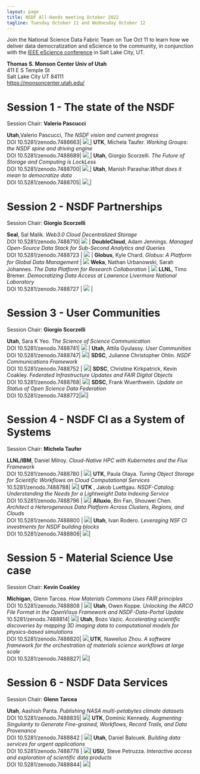 ```yaml
---
layout: page
title: NSDF All-Hands meeting October 2022
tagline: Tuesday October 11 and Wednesday October 12
---
```


Join the National Science Data Fabric Team on Tue Oct 11 to learn how we deliver data democratization and eScience to the community, 
in conjunction with the <a href="https://www.escience-conference.org/2022/">IEEE eScience conference</a> in Salt Lake City, UT.

**Thomas S. Monson Center Univ of Utah** <br>
411 E S Temple St<br>
Salt Lake City UT 84111<br>
<a href="https://monsoncenter.utah.edu/">https://monsoncenter.utah.edu/</a><br>


# Session 1 - The state of the NSDF

Session Chair: **Valerio Pascucci**

**Utah**,Valerio Pascucci, *The NSDF vision and current progress* <br> DOI 10.5281/zenodo.7488663| <a href='https://docs.google.com/presentation/d/1dLxm01CfQq--kuyo349TEnIluKRW6qYB/edit?usp=sharing&ouid=107233031276525693779&rtpof=true&sd=true'><img src="/assets/misc/ahm2/Session 1/01_The NSDF vision and current progress.png" />  </a>|
**UTK**, Michela Taufer. *Working Groups: the NSDF spine and driving engine* <br>DOI 10.5281/zenodo.7488689| <a href='https://docs.google.com/presentation/d/1xoiWDSsEW8i7PTwaQ_s9nlNvawEoMN8n/edit?usp=sharing&ouid=107233031276525693779&rtpof=true&sd=true'><img src="/assets/misc/ahm2/Session 1/02_Working Groups the NSDF spine and driving engine.png" />  </a>|
**Utah**, Giorgio Scorzelli. *The Future of Storage and Computing is LockLess* <br> DOI 10.5281/zenodo.7488700| <a href='https://docs.google.com/presentation/d/1qfM-6VBI1XQ3u-JETVVUXBhCHaXOJth5/edit?usp=sharing&ouid=107233031276525693779&rtpof=true&sd=true'><img src="/assets/misc/ahm2/Session 1/03_The Future of Storage and Computing is LockLess.png"  />  </a>|
**Utah**, Manish Parashar.*What does it mean to democratize data* <br> DOI 10.5281/zenodo.7488705| <a href='https://docs.google.com/presentation/d/1vCMImncB6PPI7obiGS6499fNolSQPDGl/edit?usp=sharing&ouid=107233031276525693779&rtpof=true&sd=true'><img src="/assets/misc/ahm2/Session 1/04_What does it mean to democratize data.png"            />  </a>|

# Session 2 - NSDF Partnerships 

Session Chair: **Giorgio Scorzelli**

**Seal**, Sal Malik. *Web3.0 Cloud Decentralized Storage* <br> DOI 10.5281/zenodo.7488710| <a href='https://docs.google.com/presentation/d/1V1CcusTx32B7sqDHljDEuEXIC9dtsNxq/edit?usp=sharing&ouid=107233031276525693779&rtpof=true&sd=true'> <img src="/assets/misc/ahm2/Session 2/01_Web3.0 Cloud Decentralized Storage.png" /></a> |
**DoubleCloud**, Adam Jennings. *Managed Open-Source Data Stack for Sub-Second Analytics and Queries* <br> DOI 10.5281/zenodo.7488723 | <a href='https://docs.google.com/presentation/d/1gFReKflfchis6Rspsuyzs2pOU9GgllK1-L3S5kHCKmo/edit?usp=sharing' ><img src="/assets/misc/ahm2/Session 2/02_DoubleCloud Managed Open-Source Data Stack for Sub-Second Analytics and Queries.png" /></a> |
**Globus**, Kyle Chard. *Globus: A Platform for Global Data Management* | <img src="/assets/misc/ahm2/Session 2/03_Globus A Platform for Global Data Management.png" />
**Weka**, Nathan Urbanowski, Sarah Johannes. *The Data Platform for Research Collaboration* | <img src="/assets/misc/ahm2/Session 2/04_The Data Platform for Research Collaboration.png" />
**LLNL**, Timo Bremer. *Democratizing Data Access at Lawrence Livermore National Laboratory* <br> DOI 10.5281/zenodo.7488727 | <a href='https://drive.google.com/file/d/1ymAkFfTlGSaQtavEi8TzlpFI0gk0ZBVf/view?usp=sharing'><img src="/assets/misc/ahm2/Session 2/05_Democratizing Data Access at Lawrence Livermore National Laboratory.png" /></a> |

# Session 3 - User Communities

Session Chair: **Giorgio Scorzelli**

**Utah**, Sara K Yeo. *The Science of Science Communication*  <br> DOI 10.5281/zenodo.7488741| <img src="/assets/misc/ahm2/Session 3/01 The Science of Science Communication.png"> |
**Utah**, Attila Gyulassy. *User Communities* <br> DOI 10.5281/zenodo.7488747| <a href='https://docs.google.com/presentation/d/1zz-oJJAGWILSDIv6khO-e66pTftbQkyd/edit?usp=sharing&ouid=107233031276525693779&rtpof=true&sd=true'><img src="/assets/misc/ahm2/Session 3/02_UserCommunities.png" /></a>|
**SDSC**, Julianne Christopher Ohlin. *NSDF Communications Framework* <br> DOI 10.5281/zenodo.7488752 | <a href='https://docs.google.com/presentation/d/1FPMdxBw3ol0UydRHg-YAx9vFPRpZzjEq/edit?usp=sharing&ouid=107233031276525693779&rtpof=true&sd=true'> <img src="/assets/misc/ahm2/Session 3/03_NSDF Communications Framework.png" /></a>|
**SDSC**, Christine Kirkpatrick, Kevin Coakley. *Federated Infrastructure Updates and FAIR Digital Objects* <br> DOI 10.5281/zenodo.7488768| <a href='https://docs.google.com/presentation/d/1umGd90bTtXGteYgOTg-1jEQFFPI5flVX/edit?usp=sharing&ouid=107233031276525693779&rtpof=true&sd=true'>  <img src="/assets/misc/ahm2/Session 3/04_FederatedInfrastructure.png" /></a>|
**SDSC**, Frank Wuerthwein. *Update on Status of Open Science Data Federation* <br> DOI 10.5281/zenodo.7488772|<a href='https://docs.google.com/presentation/d/1vsIn0j_WAJPSXZh5FyxECqO7n8gV_xoE/edit?usp=sharing&ouid=107233031276525693779&rtpof=true&sd=true'><img src="/assets/misc/ahm2/Session 3/05_Update on Status of Open Science Data Federation.png" /></a>|

# Session 4 - NSDF CI as a System of Systems 

Session Chair: **Michela Taufer**

**LLNL/IBM**, Daniel Milroy. *Cloud-Native HPC with Kubernetes and the Flux Framework* <br> DOI 10.5281/zenodo.7488780 | <a href='https://drive.google.com/file/d/1Agw6Camqzf0PmWpEX11zII3Sh3Sb82Li/view?usp=sharing'> <img src="/assets/misc/ahm2/Session 4/01_Cloud-Native HPC with Kubernetes and the Flux Framework.png"/></a>|
**UTK**, Paula Olaya. *Tuning Object Storage for Scientific Workflows on Cloud Computational Services*  <br> 10.5281/zenodo.7488788| <a href='https://docs.google.com/presentation/d/1x_S9sQFnL35jzkuXFKZjiBUgF_N6sKVU/edit?usp=sharing&ouid=107233031276525693779&rtpof=true&sd=true'><img src="/assets/misc/ahm2/Session 4/02_Tuning Object Storage for Scientific Workflows on Cloud Computational Services.png"/></a>|
**UTK** , Jakob Luettgau. *NSDF-Catalog: Understanding the Needs for a Lightweight Data Indexing Service* <br> DOI 10.5281/zenodo.7488796 | <a href='https://drive.google.com/file/d/1nMIeABppgcIohlTww49-r2hhW0JWgmFc/view?usp=sharing' ><img src="/assets/misc/ahm2/Session 4/03_NSDF-Catalog Understanding the Needs for a Lightweight Data Indexing Service.png"/></a>|
**Alluxio**, Bin Fan, Shouwei Chen. *Architect a Heterogeneous Data Platform Across Clusters, Regions, and Clouds* <br> DOI 10.5281/zenodo.7488800 | <a href='https://docs.google.com/presentation/d/1SGYh_iv2J54XlP0OwidKe69WVkvn6lQ0/edit?usp=sharing&ouid=107233031276525693779&rtpof=true&sd=true'><img src="/assets/misc/ahm2/Session 4/04_Architect a Heterogeneous Data Platform Across Clusters, Regions, and Clouds.png"/></a>|
**Utah**, Ivan Rodero. *Leveraging NSF CI investments for NSDF building blocks* <br> DOI 10.5281/zenodo.7488806| <a href='https://drive.google.com/file/d/1SG-wgdQ7GtRlb7dqt9F1D5Zy7DKjWNkc/view?usp=sharing'><img src="/assets/misc/ahm2/Session 4/05_Leveraging NSF CI investments for NSDF building blocks.png"/></a>|


# Session 5 - Material Science Use case

Session Chair: **Kevin Coakley**

**Michigan**, Glenn Tarcea. *How Materials Commons Uses FAIR principles* <br> DOI 10.5281/zenodo.7488808 | <a href='https://docs.google.com/presentation/d/1pUp8LqccUpWA3McZ1tkXGo7CojdmRJSfC1adkMSSpfA/edit?usp=sharing'><img src="/assets/misc/ahm2/Session 5/01 How Materials Commons Uses FAIR principles.png"/></a>|
**Utah**, Owen Koppe. *Unlocking the ARCO File Format in the OpenVisus Framework and NSDF-Data-Portal Update* <br> 10.5281/zenodo.7488814| <a href='https://docs.google.com/presentation/d/1ww6In438A7g2JyUEWyP-aOyJY4fISd-l/edit?usp=sharing&ouid=107233031276525693779&rtpof=true&sd=true'><img src="/assets/misc/ahm2/Session 5/02_Unlocking the ARCO File Format in the OpenVisus Framework and NSDF-Data-Portal Update.png"/></a>|
**Utah**,  Bozo Vazic. *Accelerating scientific discoveries by mapping 3D imaging data to computational models for physics-based simulations* <br> DOI 10.5281/zenodo.7488820| <a href='https://drive.google.com/file/d/1VUx36rkQ4x_l4cN31cMWEdq1uvNHq2Un/view?usp=sharing'> <img src="/assets/misc/ahm2/Session 5/03_Accelerating scientific discoveries.png"> </a>
**UTK**, Naweiluo Zhou. *A software framework for the orchestration of materials science workflows at large scale* <br> DOI 10.5281/zenodo.7488827| <a href='https://drive.google.com/file/d/1Qb8h6ZkrlaI5vRQx3yiTJORoiObwzV2E/view?usp=sharing'><img src="/assets/misc/ahm2/Session 5/04_A software framework for the orchestration of materials science workflows at large scale.png"/></a>|

# Session 6 - NSDF Data Services

Session Chair: **Glenn Tarcea**

**Utah**, Aashish Panta. *Publishing NASA multi-petabytes climate datasets*  <br> DOI 10.5281/zenodo.7488835| <a href='https://docs.google.com/presentation/d/1qYTolkwj1e7jO27JJrZnJgBJjoUCWjnM/edit?usp=sharing&ouid=107233031276525693779&rtpof=true&sd=true'><img src="/assets/misc/ahm2/Session 6/01 Publishing NASA multi-petabytes climate datasets.png"/></a>|
**UTK**, Dominic Kennedy. *Augmenting Singularity to Generate Fine-grained, Workflows, Record Trails, and Data Provenance* <br> DOI 10.5281/zenodo.7488842 | <a href='https://docs.google.com/presentation/d/14P97yS0Js3Y_EzRN2Ztne3dfZDI6CU24/edit?usp=sharing&ouid=107233031276525693779&rtpof=true&sd=true'><img src="/assets/misc/ahm2/Session 6/02_Augmenting Singularity to Generate Fine-grained, Workflows, Record Trails, and Data Provenance.png"/></a>|
**Utah**, Daniel Balouek. *Building data services for urgent applications* <br> DOI 10.5281/zenodo.7488778 | <a href='https://drive.google.com/file/d/1o6gxJjHqhGEV4n3TQuCkdEJ5vGi_zboP/view?usp=sharing'><img src="/assets/misc/ahm2/Session 6/03_Building data services for urgent applications.png"/></a>|
**USU**, Steve Petruzza. *Interactive access and exploration of scientific data products* <br> DOI 10.5281/zenodo.7488844| <a href='https://docs.google.com/presentation/d/1FJiaNX7p0WPoU7UOJ8iSpBPeEoNx-tSy/edit?usp=sharing&ouid=107233031276525693779&rtpof=true&sd=true'><img src="/assets/misc/ahm2/Session 6/04_Interactive access and exploration of scientific data products.png"/></a>|

<br><br>


